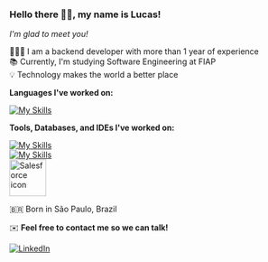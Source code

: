 ### Hello there 👋🏼, my name is Lucas!

*I'm glad to meet you!*

🧑🏼‍💻 I am a backend developer with more than 1 year of experience  
📚 Currently, I'm studying Software Engineering at FIAP  
💡 Technology makes the world a better place

**Languages I've worked on:**

[![My Skills](https://skillicons.dev/icons?i=java,python,cs,cpp,js)](https://skillicons.dev)

**Tools, Databases, and IDEs I've worked on:**

[![My Skills](https://skillicons.dev/icons?i=git,github,nodejs,mysql,mongodb)](https://skillicons.dev)  
[![My Skills](https://skillicons.dev/icons?i=postman,docker,vscode,idea,eclipse)](https://skillicons.dev)  
<img align="center" height="65" width="65" src="https://cdn.jsdelivr.net/gh/devicons/devicon/icons/salesforce/salesforce-original.svg" alt="Salesforce icon" />

🇧🇷 Born in São Paulo, Brazil

✉️ **Feel free to contact me so we can talk!**

[![LinkedIn](https://img.shields.io/badge/linkedin-%230077B5.svg?style=for-the-badge&logo=linkedin&logoColor=white)](https://www.linkedin.com/in/lucastressoldi/)
